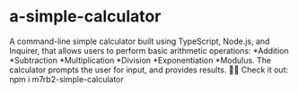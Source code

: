 # a-simple-calculator
A command-line simple calculator built using TypeScript, Node.js, and Inquirer, that allows users to perform basic arithmetic operations: *Addition *Subtraction *Multiplication *Division *Exponentiation *Modulus. The calculator prompts the user for input, and provides results. 🧮🚀 Check it out: npm i m7rb2-simple-calculator 
